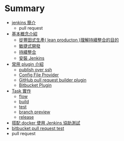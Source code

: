 # Summary

* [jenkins 簡介](README.md)
   * pull request
* [基本概念介紹](basic/README.md)
   * [從豐田式生產( lean producton )理解持續整合的目的](basic/lean.md)
   * [敏捷式開發](basic/agile.md)
   * [持續整合](basic/continuous-integration.md)
   * [安裝 Jenkins](basic/install.md)
* [常用 plugin 介紹](plugin/README.md)
   * [publish over ssh](plugin/publish-over-ssh.md)
   * [Config File Provider](plugin/config-file-provider.md)
   * [GitHub pull request builder plugin](plugin/github_pull_request_builder.md)
   * [Bitbucket Plugin](plugin/bitbucket.md)
* [Task 實作](task/README.md)
   * [flow](task/flow.md)
   * [build](task/build.md)
   * [test](task/test.md)
   * [branch preview](task/branch_preview.md)
   * [release](task/release.md)
* [搭配 docker 使用 Jenkins 協助測試](withDocker/README.md)
* [bitbucket pull request test](task/bitbucket-pr-test.md)
* pull request


